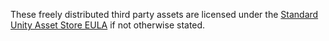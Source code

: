 These freely distributed third party assets are licensed under the [Standard Unity Asset Store EULA](https://unity3d.com/legal/as_terms) if not otherwise stated.
